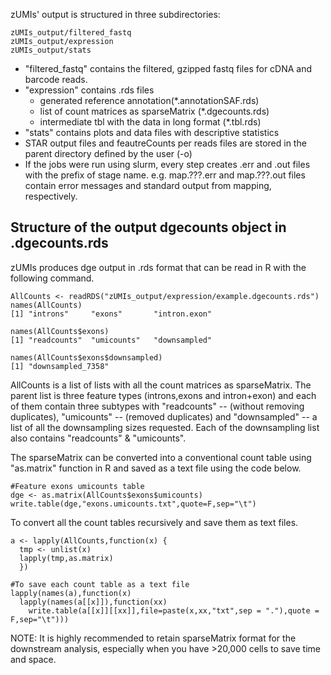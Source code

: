 zUMIs' output is structured in three subdirectories:

```
zUMIs_output/filtered_fastq
zUMIs_output/expression
zUMIs_output/stats
```

- "filtered_fastq" contains the filtered, gzipped fastq files for cDNA and barcode reads.
- "expression" contains .rds files
   - generated reference annotation(*.annotationSAF.rds)
   - list of count matrices as sparseMatrix (*.dgecounts.rds)
   - intermediate tbl with the data in long format (*.tbl.rds)
- "stats" contains plots and data files with descriptive statistics
- STAR output files and feautreCounts per reads files are stored in the parent directory defined by the user (-o)
- If the jobs were run using slurm, every step creates .err and .out files with the prefix of stage name.
   e.g. map.???.err and map.???.out files contain error messages and standard output from mapping, respectively.

## Structure of the output dgecounts object in <sn>.dgecounts.rds 

zUMIs produces dge output in .rds format that can be read in R with the following command.

```
AllCounts <- readRDS("zUMIs_output/expression/example.dgecounts.rds")
names(AllCounts)
[1] "introns"     "exons"       "intron.exon"

names(AllCounts$exons)
[1] "readcounts"  "umicounts"   "downsampled"

names(AllCounts$exons$downsampled)
[1] "downsampled_7358"

```
AllCounts is a list of lists with all the count matrices as sparseMatrix. The parent list is three feature types (introns,exons and intron+exon) and each of them contain three subtypes with "readcounts" -- (without removing duplicates), "umicounts" -- (removed duplicates) and "downsampled" -- a list of all the downsampling sizes requested. Each of the downsampling list also contains "readcounts" & "umicounts".

The sparseMatrix can be converted into a conventional count table using "as.matrix" function in R and saved as a text file using the code below.
```
#Feature exons umicounts table
dge <- as.matrix(AllCounts$exons$umicounts)
write.table(dge,"exons.umicounts.txt",quote=F,sep="\t")
```
To convert all the count tables recursively and save them as text files. 
```
a <- lapply(AllCounts,function(x) {
  tmp <- unlist(x)
  lapply(tmp,as.matrix)
  })

#To save each count table as a text file
lapply(names(a),function(x) 
  lapply(names(a[[x]]),function(xx) 
    write.table(a[[x]][[xx]],file=paste(x,xx,"txt",sep = "."),quote = F,sep="\t")))

```
NOTE: It is highly recommended to retain sparseMatrix format for the downstream analysis, especially when you have >20,000 cells to save time and space.